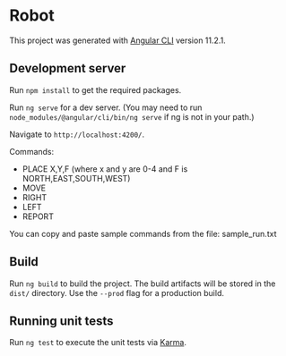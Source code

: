 # Robot

This project was generated with [Angular CLI](https://github.com/angular/angular-cli) version 11.2.1.

## Development server
Run `npm install` to get the required packages.

Run `ng serve` for a dev server. 
(You may need to run `node_modules/@angular/cli/bin/ng serve` if ng is not in your path.)

Navigate to `http://localhost:4200/`. 

Commands:
* PLACE X,Y,F (where x and y are 0-4 and F is NORTH,EAST,SOUTH,WEST)
* MOVE
* RIGHT
* LEFT
* REPORT

You can copy and paste sample commands from the file: sample_run.txt

## Build

Run `ng build` to build the project. The build artifacts will be stored in the `dist/` directory. Use the `--prod` flag for a production build.

## Running unit tests

Run `ng test` to execute the unit tests via [Karma](https://karma-runner.github.io).


